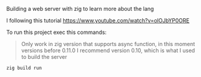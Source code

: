 Building a web server with zig to learn more about the lang

I following this tutorial
https://www.youtube.com/watch?v=olOJbYP0ORE

To run this project exec this commands:

> Only work in zig version that supports async function, in this moment versions before 0.11.0
> I recommend version 0.10, which is what I used to build the server

```bash
zig build run
```
